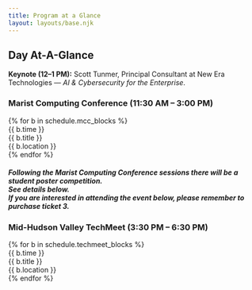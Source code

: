 ```yaml
---
title: Program at a Glance
layout: layouts/base.njk
---
```


<h2>Day At-A-Glance</h2>
<p><strong>Keynote (12–1 PM):</strong> Scott Tunmer, Principal Consultant at New Era Technologies — <em>AI & Cybersecurity for the Enterprise</em>.</p>

<h3>Marist Computing Conference (11:30 AM – 3:00 PM)</h3>
<div class="schedule">
  {% for b in schedule.mcc_blocks %}
    <div class="schedule-item">
      <div class="time">{{ b.time }}</div>
      <div class="title">{{ b.title }}</div>
      <div class="location">{{ b.location }}</div>
    </div>
  {% endfor %}
</div>

<p>
<h5>Following the Marist Computing Conference sessions there will be a student poster competition.<br> 
See details below.<br>
If you are interested in attending the event below, please remember to purchase ticket 3.</h5>
<h3>Mid-Hudson Valley TechMeet (3:30 PM – 6:30 PM)</h3>
</p>

<div class="schedule">
  {% for b in schedule.techmeet_blocks %}
    <div class="schedule-item">
      <div class="time">{{ b.time }}</div>
      <div class="title">{{ b.title }}</div>
      <div class="location">{{ b.location }}</div>
    </div>
  {% endfor %}
</div>